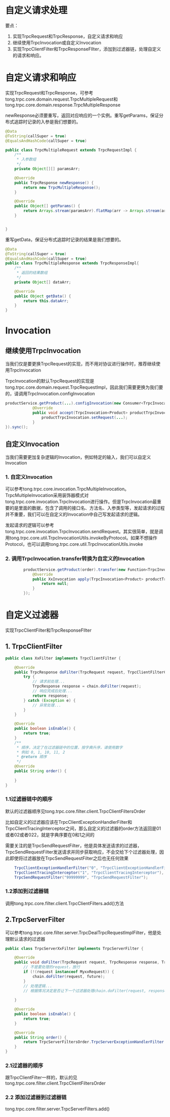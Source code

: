 # 自定义请求处理
要点：
1. 实现TrpcRequest和TrpcResponse，自定义请求和响应
2. 继续使用TrpcInvocation或自定义Invocation
3. 实现TrpcClientFilter和TrpcResponseFIlter，添加到过滤器链，处理自定义的请求和响应。

# 自定义请求和响应
实现TrpcRequest和TrpcResponse，可参考tong.trpc.core.domain.request.TrpcMultipleRequest和tong.trpc.core.domain.response.TrpcMultipleResponse

newResponse必须要重写，返回对应响应的一个实例。重写getParams，保证分布式追踪时记录的入参是我们想要的。
```java
@Data
@ToString(callSuper = true)
@EqualsAndHashCode(callSuper = true)

public class TrpcMultipleRequest extends TrpcRequestImpl {
    /**
     * 入参数组
     */
    private Object[][] paramsArr;

    @Override
    public TrpcResponse newResponse() {
        return new TrpcMultipleResponse();
    }

    @Override
    public Object[] getParams() {
        return Arrays.stream(paramsArr).flatMap(arr -> Arrays.stream(arr)).toArray();
    }


}
```
重写getData，保证分布式追踪时记录的结果是我们想要的。
```java
@Data
@ToString(callSuper = true)
@EqualsAndHashCode(callSuper = true)
public class TrpcMultipleResponse extends TrpcResponseImpl{
    /**
     * 返回的结果数组
     */
    private Object[] dataArr;

    @Override
    public Object getData() {
        return this.dataArr;
    }
}
```

# Invocation
## 继续使用TrpcInvocation
当我们仅是要更换TrpcRequest的实现，而不用对协议进行操作时，推荐继续使用TrpcInvocation

TrpcInvocation的默认TrpcRequest的实现是tong.trpc.core.domain.request.TrpcRequestImpl，因此我们需要更换为我们要的，请调用TrpcInvocation.configInvocation
```java
productService.getProduct(...).configInvocation(new Consumer<TrpcInvocation<Product>>() {
            @Override
            public void accept(TrpcInvocation<Product> productTrpcInvocation) {
                productTrpcInvocation.setRequest(...);
            }
}).sync();
```

## 自定义Invocation
当我们需要更加复杂逻辑的Invocation，例如特定的输入，我们可以自定义Invocation
### 1. 自定义Invocation
可以参考tong.trpc.core.invocation.TrpcMultipleInvocation。TrpcMultipleInvocation采用装饰器模式对tong.trpc.core.invocation.TrpcInvocation进行操作。但是TrpcInvocation最重要的是里面的数据，包含了调用的接口名、方法名、入参类型等，发起请求的过程并不重要，我们可以在自定义的Invocation中自己写发起请求的逻辑。

发起请求的逻辑可以参考tong.trpc.core.invocation.TrpcInvocation.sendRequest。其实很简单，就是调用tong.trpc.core.util.TrpcInvocationUtils.invokeByProtocol。如果不想操作Protocol，也可以调用tong.trpc.core.util.TrpcInvocationUtils.invoke

### 2. 调用TrpcInvocation.transfer转换为自定义的Invocation
```java
        productService.getProduct(order).transfer(new Function<TrpcInvocation<Product>, XxInvocation>() {
            @Override
            public XxInvocation apply(TrpcInvocation<Product> productTrpcInvocation) {
                return null;
            }
        });
```

# 自定义过滤器
实现TrpcClientFilter和TrpcResponseFIlter

## 1. TrpcClientFilter
```java
public class XxFilter implements TrpcClientFilter {

    @Override
    public TrpcResponse doFilter(TrpcRequest request, TrpcClientFilterChain chain) {
        try {
            // 请求前处理...
            TrpcResponse response = chain.doFilter(request);
            // 响应完成后处理...
            return response;
        } catch (Exception e) {
            // 异常处理...
        }
    }

    @Override
    public boolean isEnable() {
        return true;
    }
    /**
     * 顺序，决定了在过滤器链中的位置，按字典升序，请使用数字
     * 例如 0, 1, 10, 11, 2
     * @return 顺序
     */
    @Override
    public String order() {
        
    }
}
```

### 1.1过滤器链中的顺序
默认的过滤器顺序见tong.trpc.core.filter.client.TrpcClientFiltersOrder

比如自定义的过滤器应该在TrpcClientExceptionHandlerFilter和TrpcClientTracingInterceptor之间，那么自定义的过滤器的order方法返回是01或者02或者022，就是字典序要在0和1之间的

需要关注的是TrpcSendRequestFilter，他是具体发送请求的过滤器，TrpcSendRequestFilter发送请求并同步获取响应，不会交给下个过滤器处理，因此即使将过滤器放在TrpcSendRequestFilter之后也无任何效果
```java
    TrpcClientExceptionHandlerFilter("0", "TrpcClientExceptionHandlerFilter"),
    TrpcClientTracingInterceptor("1", "TrpcClientTracingInterceptor"),
    TrpcSendRequestFilter("99999999", "TrpcSendRequestFilter");
```
### 1.2添加到过滤器链
调用tong.trpc.core.filter.client.TrpcClientFilters.add()方法

## 2.TrpcServerFilter
可以参考tong.trpc.core.filter.server.TrpcDealTrpcRequestImplFilter，他是处理默认请求的过滤器
```java
public class TrpcServerXxFilter implements TrpcServerFilter {

    @Override
    public void doFilter(TrpcRequest request, TrpcResponse response, TrpcServerFilterChain chain) {
        // 不是要处理的request，放行
        if (!(request instanceof MyxxRequest)) {
            chain.doFilter(request, future);
        }
        // 处理逻辑...
        // 根据情况决定是否让下一个过滤器处理chain.doFilter(request, response);
        
    }

    @Override
    public boolean isEnable() {
        return true;
    }

    @Override
    public String order() {
        return TrpcServerFiltersOrder.TrpcServerExceptionHandlerFilter.getOrder();
    }
}
```

### 2.1过滤器的顺序
跟TrpcClientFilter一样的，默认的见tong.trpc.core.filter.client.TrpcClientFiltersOrder

### 2.2 添加过滤器到过滤器链
tong.trpc.core.filter.server.TrpcServerFilters.add()

